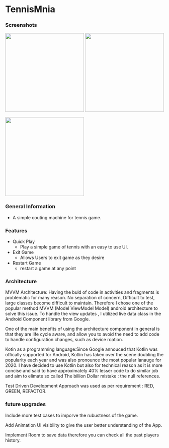 # TennisMnia

### Screenshots
<image src="screenshots/screen_1.png" width="250"> <image src="screenshots/screen_2.png" width="250"> 

<image src="screenshots/screen_3.png" width="250">

### General Information
- A simple couting machine for tennis game. 

### Features

- Quick Play
  - Play a simple game of tennis with an easy to use UI.
- Exit Game
  - Allows Users to exit game as they desire
- Restart Game
  - restart a game at any point  


### Architecture
MVVM  Architecture: Having the buld of code in activities and fragments is problematic for many reason. No separation of concern, Difficult to test,
large classes become difficult to maintain. Therefore I chose one of the popular method MVVM (Model ViewModel Model) android architecture to solve this 
issue. To handle the view updates , I utilized live data class in the Android Component library from Google.

One of the main benefits of using the architecture component in general is that they are life cycle aware, and allow you to avoid the need to add code
to handle configuration changes, such as device roation.

Kotin as a programming language:Since Google annouced that Kotlin was offically supported for Android, Kotlin has taken over the scene doubling the popularity
each year and was also pronounce the most popular lanauge for 2020. I have decided to use Kotlin but also for technical reason as it is more concise and said
to have approximately 40% lesser code to do similar job and aim to elimate so called The billion Dollar mistake : the null references.

Test Driven Development Approach was used as per requirement : RED, GREEN, REFACTOR. 


### future upgrades
Include more test cases to imporve the rubustness of the game.

Add Animation UI visibility to give the user better understanding of the App. 

Implement Room to save data therefore you can check all the past players history.
